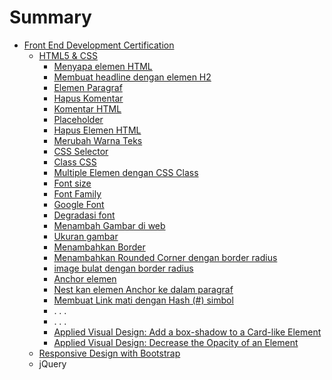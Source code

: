 # Summary

* [Front End Development Certification](README.md)
  * [HTML5 & CSS](sdas.md)
    * [Menyapa elemen HTML](sdas/menyapa-elemen-html.md)
    * [Membuat headline dengan elemen H2](sdas/membuat-headline-dengan-elemen-h2.md)
    * [Elemen Paragraf](sdas/elemen-paragraf.md)
    * [Hapus Komentar](sdas/hapus-komentar.md)
    * [Komentar HTML](sdas/komentar-html.md)
    * [Placeholder](sdas/placeholder.md)
    * [Hapus Elemen HTML](sdas/hapus-elemen-html.md)
    * [Merubah Warna Teks](sdas/merubah-warna-teks.md)
    * [CSS Selector](sdas/menggunakan-css-selector-utnuk-elemen-style.md)
    * [Class CSS](sdas/class-css.md)
    * [Multiple Elemen dengan CSS Class](sdas/multiple-elemen-dengan-css-class.md)
    * [Font size](sdas/font-size.md)
    * [Font Family](sdas/font-family.md)
    * [Google Font](sdas/google-font.md)
    * [Degradasi font](sdas/degradasi-font.md)
    * [Menambah Gambar di web](sdas/menambah-gambar-di-web.md)
    * [Ukuran gambar](sdas/ukuran-gambar.md)
    * [Menambahkan Border](sdas/menambahkan-border.md)
    * [Menambahkan Rounded Corner dengan border radius](sdas/menambahkan-margin-yang-berbeda-pada-sisi-elemen.md)
    * [image bulat dengan border radius](sdas/image-bulat-dengan-border-radius.md)
    * [Anchor elemen](sdas/anchor-elemen.md)
    * [Nest kan elemen Anchor ke dalam paragraf](sdas/nest-kan-elemen-anchor-ke-dalam-paragraf.md)
    * [Membuat Link mati dengan Hash \(\#\) simbol](sdas/membuat-link-mati-dengan-hash-simbol.md)
    * . . .
    * . . .
    * [Applied Visual Design: Add a box-shadow to a Card-like Element](sdas/applied-visual-design-add-a-box-shadow-to-a-card-like-element.md)
    * [Applied Visual Design: Decrease the Opacity of an Element](sdas/applied-visual-design-decrease-the-opacity-of-an-element.md)
  * [Responsive Design with Bootstrap](responsive-design-with-bootstrap.md)
  * jQuery

